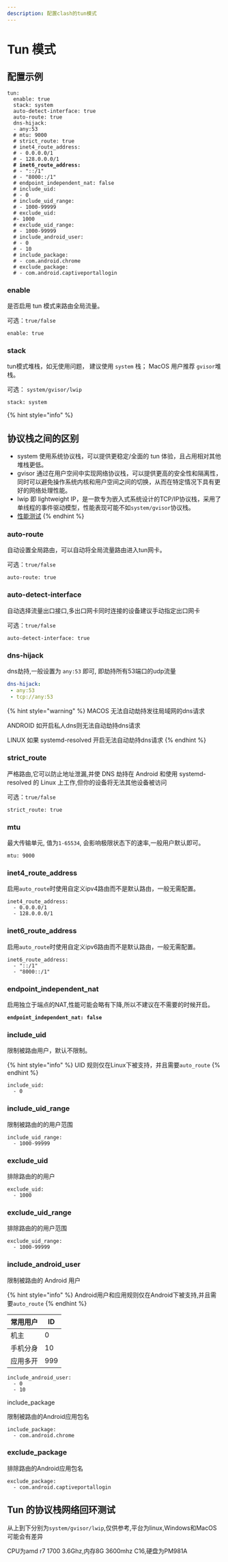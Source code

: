 ```yaml
---
description: 配置clash的tun模式
---
```


# Tun 模式

## 配置示例

<pre class="language-yaml"><code class="lang-yaml">tun:
  enable: true
  stack: system
  auto-detect-interface: true
  auto-route: true
  dns-hijack:
  - any:53
  # mtu: 9000
  # strict_route: true
  # inet4_route_address:
  # - 0.0.0.0/1
  # - 128.0.0.0/1
<strong>  # inet6_route_address:
</strong>  # - "::/1"
  # - "8000::/1"
  # endpoint_independent_nat: false
  # include_uid:
  # - 0
  # include_uid_range:
  # - 1000-99999
  # exclude_uid:
  #- 1000
  # exclude_uid_range:
  # - 1000-99999
  # include_android_user:
  # - 0
  # - 10
  # include_package:
  # - com.android.chrome
  # exclude_package:
  # - com.android.captiveportallogin
</code></pre>

### enable

是否启用 tun 模式来路由全局流量。

可选：`true/false`

```
enable: true
```

### stack

tun模式堆栈，如无使用问题， 建议使用 `system` 栈； MacOS 用户推荐 `gvisor`堆栈。

可选： `system/gvisor/lwip`

```
stack: system
```

{% hint style="info" %}
## 协议栈之间的区别

* system 使用系统协议栈，可以提供更稳定/全面的 tun 体验，且占用相对其他堆栈更低。
* gvisor  通过在用户空间中实现网络协议栈，可以提供更高的安全性和隔离性，同时可以避免操作系统内核和用户空间之间的切换，从而在特定情况下具有更好的网络处理性能。
* lwip  即 lightweight IP，是一款专为嵌入式系统设计的TCP/IP协议栈，采用了单线程的事件驱动模型，性能表现可能不如`system/gvisor`协议栈。
* [性能测试](tun.md#tun-de-xie-yi-zhan-wang-luo-hui-huan-ce-shi)
{% endhint %}

### auto-route

自动设置全局路由，可以自动将全局流量路由进入tun网卡。

可选：`true/false`

```
auto-route: true
```

### auto-detect-interface

自动选择流量出口接口,多出口网卡同时连接的设备建议手动指定出口网卡

可选：`true/false`

```
auto-detect-interface: true
```

### dns-hijack

dns劫持,一般设置为 `any:53` 即可, 即劫持所有53端口的udp流量

```yaml
dns-hijack:
 - any:53
 - tcp://any:53
```

{% hint style="warning" %}
MACOS     无法自动劫持发往局域网的dns请求

ANDROID  如开启私人dns则无法自动劫持dns请求

LINUX        如果 systemd-resolved 开启无法自动劫持dns请求
{% endhint %}

### strict\_route

严格路由,它可以防止地址泄漏,并使 DNS 劫持在 Android 和使用 systemd-resolved 的 Linux 上工作,但你的设备将无法其他设备被访问

可选：`true/false`

```
strict_route: true
```

### mtu

最大传输单元, 值为`1-65534`, 会影响极限状态下的速率,一般用户默认即可。

```
mtu: 9000
```

### inet4\_route\_address

启用`auto_route`时使用自定义ipv4路由而不是默认路由，一般无需配置。

```
inet4_route_address:
  - 0.0.0.0/1
  - 128.0.0.0/1
```

### inet6\_route\_address

启用`auto_route`时使用自定义ipv6路由而不是默认路由，一般无需配置。

```
inet6_route_address:
  - "::/1"
  - "8000::/1"
```

### endpoint\_independent\_nat

启用独立于端点的NAT,性能可能会略有下降,所以不建议在不需要的时候开启。

<pre><code><strong>endpoint_independent_nat: false
</strong></code></pre>

### include\_uid

限制被路由用户，默认不限制。

{% hint style="info" %}
UID 规则仅在Linux下被支持，并且需要`auto_route`
{% endhint %}

```
include_uid:
  - 0
```

### include\_uid\_range

限制被路由的的用户范围

```
include_uid_range:
  - 1000-99999
```

### exclude\_uid

排除路由的的用户

```
exclude_uid:
  - 1000
```

### exclude\_uid\_range

排除路由的的用户范围

```
exclude_uid_range:
  - 1000-99999
```

### include\_android\_user

限制被路由的 Android 用户

{% hint style="info" %}
Android用户和应用规则仅在Android下被支持,并且需要`auto_route`
{% endhint %}

| 常用用户	 | ID  |
| ----- | --- |
| 机主    | 0   |
| 手机分身  | 10  |
| 应用多开  | 999 |

```
include_android_user:
  - 0
  - 10
```

include\_package

限制被路由的Android应用包名

```
include_package:
  - com.android.chrome
```

### exclude\_package

排除路由的Android应用包名

```
exclude_package:
  - com.android.captiveportallogin
```

## Tun 的协议栈网络回环测试&#x20;

从上到下分别为`system/gvisor/lwip`,仅供参考,平台为linux,Windows和MacOS可能会有差异

CPU为amd r7 1700 3.6Ghz,内存8G 3600mhz C16,硬盘为PM981A

<figure><img src="../.gitbook/assets/iperf1.png" alt=""><figcaption></figcaption></figure>
